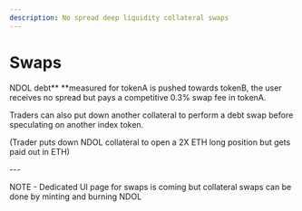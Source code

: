 ```yaml
---
description: No spread deep liquidity collateral swaps
---
```


# Swaps

NDOL debt** **measured for tokenA is pushed towards tokenB, the user receives no spread but pays a competitive 0.3% swap fee in tokenA.

Traders can also put down another collateral to perform a debt swap before speculating on another index token.

(Trader puts down NDOL collateral to open a 2X ETH long position but gets paid out in ETH)

\---

NOTE - Dedicated UI page for swaps is coming but collateral swaps can be done by minting and burning NDOL
